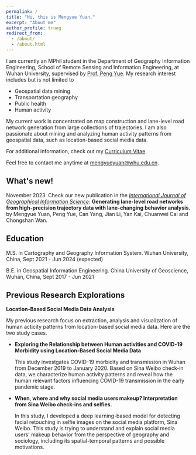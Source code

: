 ```yaml
---
permalink: /
title: "Hi, this is Mengyue Yuan."
excerpt: "About me"
author_profile: trueg
redirect_from: 
  - /about/
  - /about.html
---
```


I am currently an MPhil student in the Department of Geography Information Engineering, School of Remote Sensing and Information Engineering, at Wuhan University, supervised by [Prof. Peng Yue](http://geos.whu.edu.cn/peng.html). My research interest includes but is not limited to

- Geospatial data mining
- Transportation geography
- Public health
- Human activity

My current work is concentrated on map construction and lane-level road network generation from large collections of trajectories. I am also passionate about mining and analyzing human activity patterns from geospatial data, such as location-based social media data. 

For additional information, check out my [Curriculum Vitae](http://mengyue-yuan.github.io/files/Curriculum-Vitae_Mengyue-Yuan.pdf).

Feel free to contact me anytime at [mengyueyuan@whu.edu.cn](mailto:mengyueyuan@whu.edu.cn).

What's new!
------
November 2023. Check our new publication in the [*International Journal of Geographical Information Science*](https://www.tandfonline.com/journals/tgis20): **Generating lane-level road networks from high-precision trajectory data with lane-changing behavior analysis.**  by Mengyue Yuan, Peng Yue, Can Yang, Jian Li, Yan Kai, Chuanwei Cai and Chongshan Wan.

Education
------
M.S. in Cartography and Geography Information System. 
Wuhan University, China, Sept 2021 - Jun 2024 (expected)

B.E. in Geospatial Information Engineering. 
China University of Geoscience, Wuhan, China, Sept 2017 - Jun 2021

Previous Research Explorations
------
**Location-Based Social Media Data Analysis**

My previous research focus on extraction, analysis and visualization of human acticity patterns from location-based social media data. Here are the two study cases.

* **Exploring the Relationship between Human activities and COVID-19 Morbidity using Location-Based Social Media Data**

  This study investgates COVID-19 morbidity and transmission in Wuhan from December 2019 to January 2020. Based on Sina Weibo check-in data, we characterize human activity patterns and reveal how the human relevant factors influencing COVID-19 transmission in the early pandemic stage.

* **When, where and why social media users makeup? Interpretation from Sina Weibo check-ins and selfies.**

  In this study, I developed a deep learning-based model for detecting facial retouching in selfie images on the social media platform, Sina Weibo. This study is trying to understand and explain social media users' makeup behavior from the perspective of geography and sociology, including its spatial-temporal patterns and possible motivations.
